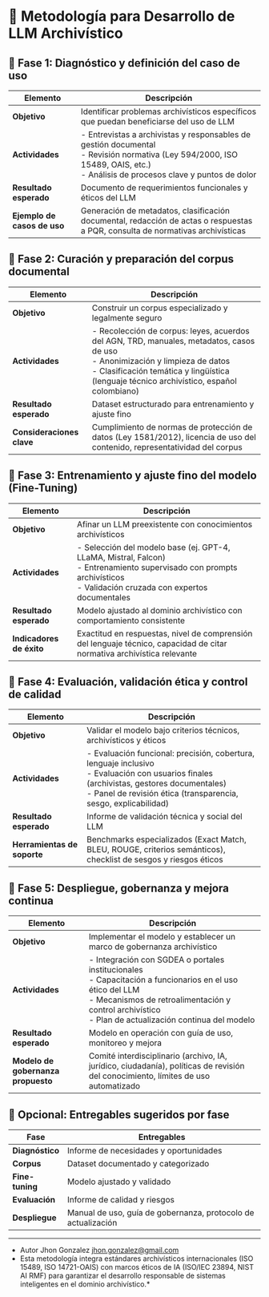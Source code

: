 # 🔷 Metodología para Desarrollo de LLM Archivístico

## 🔷 Fase 1: Diagnóstico y definición del caso de uso

| Elemento | Descripción |
|----------|-------------|
| **Objetivo** | Identificar problemas archivísticos específicos que puedan beneficiarse del uso de LLM |
| **Actividades** | - Entrevistas a archivistas y responsables de gestión documental<br>- Revisión normativa (Ley 594/2000, ISO 15489, OAIS, etc.)<br>- Análisis de procesos clave y puntos de dolor |
| **Resultado esperado** | Documento de requerimientos funcionales y éticos del LLM |
| **Ejemplo de casos de uso** | Generación de metadatos, clasificación documental, redacción de actas o respuestas a PQR, consulta de normativas archivísticas |

## 🔷 Fase 2: Curación y preparación del corpus documental

| Elemento | Descripción |
|----------|-------------|
| **Objetivo** | Construir un corpus especializado y legalmente seguro |
| **Actividades** | - Recolección de corpus: leyes, acuerdos del AGN, TRD, manuales, metadatos, casos de uso<br>- Anonimización y limpieza de datos<br>- Clasificación temática y lingüística (lenguaje técnico archivístico, español colombiano) |
| **Resultado esperado** | Dataset estructurado para entrenamiento y ajuste fino |
| **Consideraciones clave** | Cumplimiento de normas de protección de datos (Ley 1581/2012), licencia de uso del contenido, representatividad del corpus |

## 🔷 Fase 3: Entrenamiento y ajuste fino del modelo (Fine-Tuning)

| Elemento | Descripción |
|----------|-------------|
| **Objetivo** | Afinar un LLM preexistente con conocimientos archivísticos |
| **Actividades** | - Selección del modelo base (ej. GPT-4, LLaMA, Mistral, Falcon)<br>- Entrenamiento supervisado con prompts archivísticos<br>- Validación cruzada con expertos documentales |
| **Resultado esperado** | Modelo ajustado al dominio archivístico con comportamiento consistente |
| **Indicadores de éxito** | Exactitud en respuestas, nivel de comprensión del lenguaje técnico, capacidad de citar normativa archivística relevante |

## 🔷 Fase 4: Evaluación, validación ética y control de calidad

| Elemento | Descripción |
|----------|-------------|
| **Objetivo** | Validar el modelo bajo criterios técnicos, archivísticos y éticos |
| **Actividades** | - Evaluación funcional: precisión, cobertura, lenguaje inclusivo<br>- Evaluación con usuarios finales (archivistas, gestores documentales)<br>- Panel de revisión ética (transparencia, sesgo, explicabilidad) |
| **Resultado esperado** | Informe de validación técnica y social del LLM |
| **Herramientas de soporte** | Benchmarks especializados (Exact Match, BLEU, ROUGE, criterios semánticos), checklist de sesgos y riesgos éticos |

## 🔷 Fase 5: Despliegue, gobernanza y mejora continua

| Elemento | Descripción |
|----------|-------------|
| **Objetivo** | Implementar el modelo y establecer un marco de gobernanza archivístico |
| **Actividades** | - Integración con SGDEA o portales institucionales<br>- Capacitación a funcionarios en el uso ético del LLM<br>- Mecanismos de retroalimentación y control archivístico<br>- Plan de actualización continua del modelo |
| **Resultado esperado** | Modelo en operación con guía de uso, monitoreo y mejora |
| **Modelo de gobernanza propuesto** | Comité interdisciplinario (archivo, IA, jurídico, ciudadanía), políticas de revisión del conocimiento, límites de uso automatizado |

## 🧩 Opcional: Entregables sugeridos por fase

| Fase | Entregables |
|------|-------------|
| **Diagnóstico** | Informe de necesidades y oportunidades |
| **Corpus** | Dataset documentado y categorizado |
| **Fine-tuning** | Modelo ajustado y validado |
| **Evaluación** | Informe de calidad y riesgos |
| **Despliegue** | Manual de uso, guía de gobernanza, protocolo de actualización |

---
* Autor Jhon Gonzalez jhon.gonzalez@gmail.com
* Esta metodología integra estándares archivísticos internacionales (ISO 15489, ISO 14721-OAIS) con marcos éticos de IA (ISO/IEC 23894, NIST AI RMF) para garantizar el desarrollo responsable de sistemas inteligentes en el dominio archivístico.*

